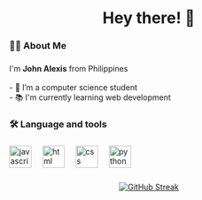 

<h1 align="center">Hey there! 👋</h1>


###

<h3 align="left">👩‍💻  About Me</h3>

###

<p align="left">I'm <strong>John Alexis</strong> from Philippines<br><br>- 🔭 I’m a computer science student<br>- 📚 I'm currently learning web development<br></p>

###

<h3 align="left">🛠 Language and tools</h3>

###

<div align="left">
  <img src="https://cdn.jsdelivr.net/gh/devicons/devicon/icons/javascript/javascript-original.svg" height="40" alt="javascript logo"  />
  <img width="12" />
  <img src="https://cdn.jsdelivr.net/gh/devicons/devicon/icons/html5/html5-original.svg" height="40" alt="html logo"  />
  <img width="12" />
  <img src="https://cdn.jsdelivr.net/gh/devicons/devicon/icons/css3/css3-original.svg" height="40" alt="css logo"  />
  <img width="12" />
  <img src="https://cdn.jsdelivr.net/gh/devicons/devicon/icons/python/python-original.svg" height="40" alt="python logo"  />
  <img width="12" />
</div>

###

<div align="center">
<a href="https://git.io/streak-stats"><img src="https://streak-stats.demolab.com?user=Johnkoder&theme=github-dark-blue&border_radius=10" alt="GitHub Streak" /></a>
</div>
